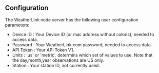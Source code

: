 ## Configuration

The WeatherLink  node server has the following user configuration
parameters:

- Device ID : Your Device ID (or mac address without colons), needed to access data.
- Password  : Your WeatherLink.com password, needed to access data.
- API Token : Your API Token V1.
- Units     : 'us' or 'metric'. determins which set of values to use. Note that the day,month,year observations are US only.
- Station   : Your station ID, not currently used.

